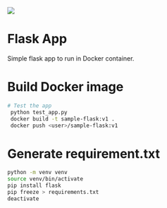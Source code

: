 [<img src="https://vettom-images.s3.eu-west-1.amazonaws.com/logo/vettom-banner.jpg">](https://vettom.pages.dev/)

# Flask App
 Simple flask app to run in Docker container. 

# Build Docker image
```bash
# Test the app
 python test_app.py
 docker build -t sample-flask:v1 .
 docker push <user>/sample-flask:v1
```


# Generate requirement.txt
```bash
python -m venv venv
source venv/bin/activate
pip install flask
pip freeze > requirements.txt
deactivate
```
